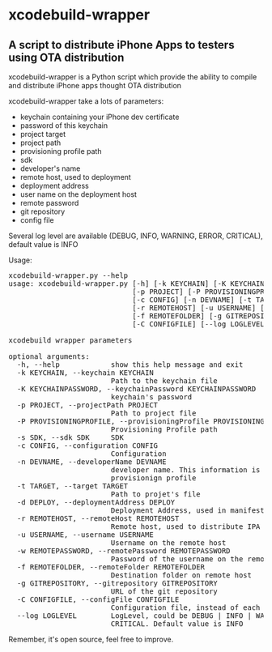 xcodebuild-wrapper
=============

A script to distribute iPhone Apps to testers using OTA distribution
-----------------------------------------------------------------------------------


xcodebuild-wrapper is a Python script which provide the ability to compile and distribute iPhone apps thought OTA distribution

xcodebuild-wrapper take a lots of parameters:

+ keychain containing your iPhone dev certificate
+ password of this keychain
+ project target
+ project path
+ provisioning profile path
+ sdk
+ developer's name
+ remote host, used to deployment
+ deployment address
+ user name on the deployment host
+ remote password
+ git repository
+ config file

Several log level are available (DEBUG, INFO, WARNING, ERROR, CRITICAL), default value is INFO

Usage:


<pre>xcodebuild-wrapper.py --help
usage: xcodebuild-wrapper.py [-h] [-k KEYCHAIN] [-K KEYCHAINPASSWORD]
                             [-p PROJECT] [-P PROVISIONINGPROFILE] [-s SDK]
                             [-c CONFIG] [-n DEVNAME] [-t TARGET] [-d DEPLOY]
                             [-r REMOTEHOST] [-u USERNAME] [-w REMOTEPASSWORD]
                             [-f REMOTEFOLDER] [-g GITREPOSITORY]
                             [-C CONFIGFILE] [--log LOGLEVEL]

xcodebuild wrapper parameters

optional arguments:
  -h, --help            show this help message and exit
  -k KEYCHAIN, --keychain KEYCHAIN
                        Path to the keychain file
  -K KEYCHAINPASSWORD, --keychainPassword KEYCHAINPASSWORD
                        keychain's password
  -p PROJECT, --projectPath PROJECT
                        Path to project file
  -P PROVISIONINGPROFILE, --provisioningProfile PROVISIONINGPROFILE
                        Provisioning Profile path
  -s SDK, --sdk SDK     SDK
  -c CONFIG, --configuration CONFIG
                        Configuration
  -n DEVNAME, --developerName DEVNAME
                        developer name. This information is in the
                        provisionign profile
  -t TARGET, --target TARGET
                        Path to projet's file
  -d DEPLOY, --deploymentAddress DEPLOY
                        Deployment Address, used in manifest.plist file
  -r REMOTEHOST, --remoteHost REMOTEHOST
                        Remote host, used to distribute IPA
  -u USERNAME, --username USERNAME
                        Username on the remote host
  -w REMOTEPASSWORD, --remotePassword REMOTEPASSWORD
                        Password of the username on the remote host
  -f REMOTEFOLDER, --remoteFolder REMOTEFOLDER
                        Destination folder on remote host
  -g GITREPOSITORY, --gitrepository GITREPOSITORY
                        URL of the git repository
  -C CONFIGFILE, --configFile CONFIGFILE
                        Configuration file, instead of each parameter
  --log LOGLEVEL        LogLevel, could be DEBUG | INFO | WARNING | ERROR |
                        CRITICAL. Default value is INFO</pre>

Remember, it's open source, feel free to improve.